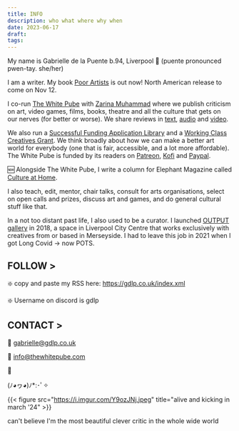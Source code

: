 ```yaml
---
title: INFO
description: who what where why when
date: 2023-06-17
draft: 
tags: 
---
```


My name is Gabrielle de la Puente b.94, Liverpool 📍 (puente pronounced pwen-tay. she/her)

I am a writer. My book [Poor Artists](https://www.penguin.co.uk/books/455873/poor-artists-by-pube-gabrielle-de-la-puente-and-zarina-muhammad-aka-the-white/9780241633762) is out now! North American release to come on Nov 12. 

I co-run [The White Pube](https://thewhitepube.com) with [Zarina Muhammad](http://zarinamuhammad.com) where we publish criticism on art, video games, films, books, theatre and all the culture that gets on our nerves (for better or worse). We share reviews in [text](https://thewhitepube.com), [audio](https://thewhitepube.co.uk/podcasts/) and [video](https://www.youtube.com/channel/UC3dcNljL17OyeC_BcG0WtBQ/featured).

We also run a [Successful Funding Application Library](https://thewhitepube.co.uk/funding-library/) and a [Working Class Creatives Grant](https://thewhitepube.co.uk/grants/). We think broadly about how we can make a better art world for everybody (one that is fair, accessible, and a lot more affordable). The White Pube is funded by its readers on [Patreon](https://www.patreon.com/thewhitepube), [Kofi](https://ko-fi.com/thewhitepube) and [Paypal](http://paypal.me/thewhitepube). 

🆕 Alongside The White Pube, I write a column for Elephant Magazine called [Culture at Home](https://elephant.art/section/culture-at-home/).

I also teach, edit, mentor, chair talks, consult for arts organisations, select on open calls and prizes, discuss art and games, and do general cultural stuff like that.

In a not too distant past life, I also used to be a curator. I launched [OUTPUT gallery](http://outputgallery.com) in 2018, a space in Liverpool City Centre that works exclusively with creatives from or based in Merseyside. I had to leave this job in 2021 when I got Long Covid -> now POTS.

## FOLLOW >

❇️ copy and paste my RSS here: https://gdlp.co.uk/index.xml

❇️ Username on discord is gdlp

## CONTACT >

📧 gabrielle@gdlp.co.uk

📧 info@thewhitepube.com

🌸

(ﾉ◕ヮ◕)ﾉ*:･ﾟ✧


{{< figure src="https://i.imgur.com/Y9ozJNj.jpeg" title="alive and kicking in march '24" >}}

can't believe I'm the most beautiful clever critic in the whole wide world 